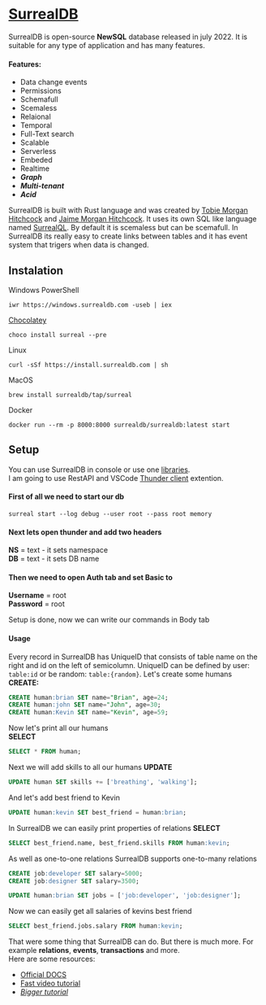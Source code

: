 # [SurrealDB](https://surrealdb.com/)
SurrealDB is open-source __NewSQL__ database released in july 2022. It is suitable for any type of application and has many features.
#### Features:
- Data change events
- Permissions
- Schemafull
- Scemaless
- Relaional
- Temporal
- Full-Text search
- Scalable
- Serverless
- Embeded
- Realtime
- ***Graph***
- ***Multi-tenant***
- ***Acid***

SurrealDB is built with Rust language and was created by [Tobie Morgan Hitchcock](https://www.linkedin.com/in/tobiemorganhitchcock/) and 
[Jaime Morgan Hitchcock](https://www.linkedin.com/in/jaimemorganhitchcock/). It uses its own SQL like language named [SurrealQL](https://surrealdb.com/docs/surrealql). By default it is scemaless 
but can be scemafull. In SurrealDB its really easy to create links between tables and it has event system that trigers when data is changed.

## Instalation
Windows
PowerShell
```shell
iwr https://windows.surrealdb.com -useb | iex
```
[Chocolatey](https://community.chocolatey.org/packages/surreal)
```shell
choco install surreal --pre
```
Linux
```shell
curl -sSf https://install.surrealdb.com | sh
```
MacOS
```shell
brew install surrealdb/tap/surreal
```
Docker
```shell
docker run --rm -p 8000:8000 surrealdb/surrealdb:latest start
```
## Setup
You can use SurrealDB in console or use one [libraries](https://surrealdb.com/docs/integration/libraries).  
I am going to use RestAPI and VSCode [Thunder client](https://www.thunderclient.com/) extention.

#### First of all we need to start our db 
```shell
surreal start --log debug --user root --pass root memory
```
#### Next lets open thunder and add two headers
__NS__ = text - it sets namespace  
__DB__ = text - it sets DB name  

#### Then we need to open Auth tab and set Basic to
__Username__ = root  
__Password__ = root

Setup is done, now we can write our commands in Body tab

#### Usage
Every record in SurrealDB has UniqueID that consists of table name on the right and id on the left of semicolumn. UniqueID can be defined by user: `table:id` or be random: `table:{random}`.
Let's create some humans  
__CREATE:__
```sql
CREATE human:brian SET name="Brian", age=24;
CREATE human:john SET name="John", age=30;
CREATE human:Kevin SET name="Kevin", age=59;
```  
Now let's print all our humans  
__SELECT__
```sql
SELECT * FROM human;
```  
Next we will add skills to all our humans
__UPDATE__
```sql
UPDATE human SET skills += ['breathing', 'walking'];
```  
And let's add best friend to Kevin
```sql
UPDATE human:kevin SET best_friend = human:brian;
```
In SurrealDB we can easily print properties of relations
__SELECT__
```sql
SELECT best_friend.name, best_friend.skills FROM human:kevin;
```  
As well as one-to-one relations SurrealDB supports one-to-many relations
```sql
CREATE job:developer SET salary=5000;
CREATE job:designer SET salary=3500;

UPDATE human:brian SET jobs = ['job:developer', 'job:designer'];
```
Now we can easily get all salaries of kevins best friend
```sql
SELECT best_friend.jobs.salary FROM human:kevin;
```

That were some thing that SurrealDB can do. But there is much more. For example __relations__, __events__, __transactions__ and more.  
Here are some resources:
- [Official DOCS](https://surrealdb.com/docs)
- [Fast video tutorial](https://www.youtube.com/watch?v=LCAIkx1p1k0)
- [_Bigger tutorial_](https://www.youtube.com/watch?v=D41jb4DDIdA)
